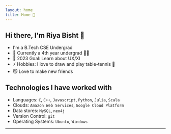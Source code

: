 ```yaml
---
layout: home
title: Home 🏡
---
```


## Hi there, I'm Riya Bisht 👋 

- I'm a B.Tech CSE Undergrad
- 🌱 Currently a 4th year undergrad 👩‍🎓
- 🥅 2023 Goal: Learn about UX/XI
- ⚡ Hobbies: I love to draw and play table-tennis 🏓
- 😻 Love to make new friends

## Technologies I have worked with

- Languages: `C`, `C++`, `Javascript`, `Python`, `Julia`, `Scala`
- Clouds: `Amazon Web Services`, `Google Cloud Platform`
- Data stores: `MySQL`, `neo4j`
- Version Control: `git`
- Operating Systems: `Ubuntu`, `Windows`

---